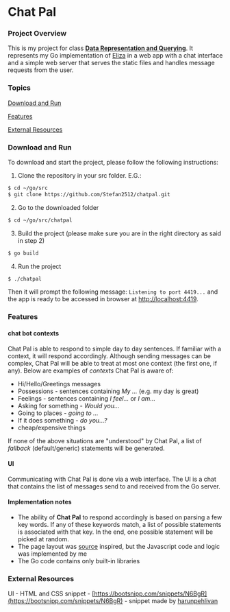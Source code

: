 # Chat Pal


### Project Overview

This is my project for class [__Data Representation and Querying__](https://data-representation.github.io/]). 
It represents my Go implementation of [Eliza](https://en.wikipedia.org/wiki/ELIZA) in a web app with a chat interface
and a simple web server that serves the static files and handles message requests from the user.

### Topics

[Download and Run](#download-and-run)

[Features](#features)

[External Resources](#external-resources)

### Download and Run

To download and start the project, please follow the following instructions:

1. Clone the repository in your src folder. E.G.:

```bash
$ cd ~/go/src
$ git clone https://github.com/Stefan2512/chatpal.git
```

2. Go to the downloaded folder

```bash
$ cd ~/go/src/chatpal
```

3. Build the project (please make sure you are in the right directory as said in step 2) 

```bash
$ go build
```

4. Run the project

```bash
$ ./chatpal
```

Then it will prompt the following message: `Listening to port 4419...` and the app is ready
to be accessed in browser at [http://localhost:4419](http://localhost:4419).

### Features

#### chat bot contexts

Chat Pal is able to respond to simple day to day sentences. If familiar with a context, it will respond accordingly.
Although sending messages can be complex, Chat Pal will be able to treat at most one context (the first one, if any). 
Below are examples of *contexts* Chat Pal is aware of:

* Hi/Hello/Greetings messages
* Possessions - sentences containing *My ...*  (e.g. my day is great)
* Feelings - sentences containing *I feel...* or *I am...*
* Asking for something - *Would you...*
* Going to places - *going to ...*
* If it does something - *do you...?*
* cheap/expensive things

If none of the above situations are "understood" by Chat Pal, a list of *fallback* (default/generic) statements
will be generated.

#### UI
Communicating with Chat Pal is done via a web interface. The UI is a chat
that contains the list of messages send to and received from the Go server.

#### Implementation notes

* The ability of __Chat Pal__  to respond accordingly is based on parsing a few key words. If any of these keywords match,
a list of possible statements is associated with that key. In the end, one possible statement
will be picked at random.
* The page layout was [source](#external-resources) inspired, but the Javascript code and logic was implemented by me
* The Go code contains only built-in libraries

### External Resources

UI - HTML and CSS snippet - [https://bootsnipp.com/snippets/N6BgR](https://bootsnipp.com/snippets/N6BgR) - snippet made by [harunpehlivan](https://bootsnipp.com/harunpehlivan)
